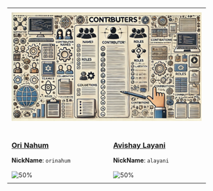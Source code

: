 <table style="width: 100%; border-collapse: collapse;">
  <tr>
    <td colspan="2" style="padding: 10px;">
      <img src="assets/CONTRIBUTERS.png" alt="CONTRIBUTERS.md" style="width: 100%; height: 250px;">
    </td>
  </tr>
  <tr>
    <td style="vertical-align: top; padding: 10px;">
      <a href="https://github.com/orinahum">
      <h3>Ori Nahum</h3>
      </a>
      <strong>NickName</strong>: <code>orinahum</code>
      <br>
      <br>
      <img src="https://img.shields.io/badge/Contribute-50%25-blue" alt="50%">
    </td>
    <td style="vertical-align: top; padding: 10px;">
      <a href="https://github.com/lavishay-technion">
      <h3>Avishay Layani</h3>
      </a>
      <strong>NickName</strong>: <code>alayani</code>
      <br>
      <br>
      <img src="https://img.shields.io/badge/Contribute-50%25-blue" alt="50%">
    </td>
  </tr>
</table>